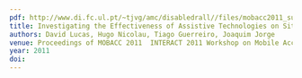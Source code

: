 ```yaml
---
pdf: http://www.di.fc.ul.pt/~tjvg/amc/disabledrall//files/mobacc2011_submission_11.pdf
title: Investigating the Effectiveness of Assistive Technologies on Situationally Impaired Users
authors: David Lucas, Hugo Nicolau, Tiago Guerreiro, Joaquim Jorge
venue: Proceedings of MOBACC 2011  INTERACT 2011 Workshop on Mobile Accessibility. Lisboa, Portugal, September, 2011
year: 2011
doi: 
---
```

